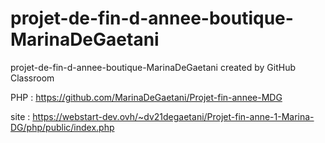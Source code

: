 # projet-de-fin-d-annee-boutique-MarinaDeGaetani
projet-de-fin-d-annee-boutique-MarinaDeGaetani created by GitHub Classroom

PHP : https://github.com/MarinaDeGaetani/Projet-fin-annee-MDG

site : https://webstart-dev.ovh/~dv21degaetani/Projet-fin-anne-1-Marina-DG/php/public/index.php
